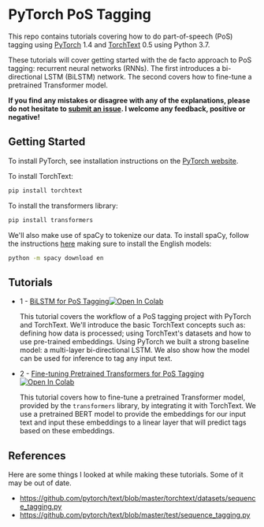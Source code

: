 # PyTorch PoS Tagging

This repo contains tutorials covering how to do part-of-speech (PoS) tagging using [PyTorch](https://github.com/pytorch/pytorch) 1.4 and [TorchText](https://github.com/pytorch/text) 0.5 using Python 3.7.

These tutorials will cover getting started with the de facto approach to PoS tagging: recurrent neural networks (RNNs). The first introduces a bi-directional LSTM (BiLSTM) network. The second covers how to fine-tune a pretrained Transformer model.

**If you find any mistakes or disagree with any of the explanations, please do not hesitate to [submit an issue](https://github.com/bentrevett/pytorch-pos-tagging/issues/new). I welcome any feedback, positive or negative!**

## Getting Started

To install PyTorch, see installation instructions on the [PyTorch website](pytorch.org).

To install TorchText:

``` bash
pip install torchtext
```

To install the transformers library:

```bash
pip install transformers
```

We'll also make use of spaCy to tokenize our data. To install spaCy, follow the instructions [here](https://spacy.io/usage/) making sure to install the English models:

``` bash
python -m spacy download en
```

## Tutorials

* 1 - [BiLSTM for PoS Tagging](https://github.com/bentrevett/pytorch-pos-tagging/blob/master/1%20-%20BiLSTM%20for%20PoS%20Tagging.ipynb)[![Open In Colab](https://colab.research.google.com/assets/colab-badge.svg)](https://colab.research.google.com/github/bentrevett/pytorch-pos-tagging/blob/master/1%20-%20BiLSTM%20for%20PoS%20Tagging.ipynb)

    This tutorial covers the workflow of a PoS tagging project with PyTorch and TorchText. We'll introduce the basic TorchText concepts such as: defining how data is processed; using TorchText's datasets and how to use pre-trained embeddings. Using PyTorch we built a strong baseline model: a multi-layer bi-directional LSTM. We also show how the model can be used for inference to tag any input text.

* 2 - [Fine-tuning Pretrained Transformers for PoS Tagging](https://github.com/bentrevett/pytorch-pos-tagging/blob/master/2%20-%20Fine-tuning%20Pretrained%20Transformers%20for%20PoS%20Tagging.ipynb)[![Open In Colab](https://colab.research.google.com/assets/colab-badge.svg)](https://colab.research.google.com/github/bentrevett/pytorch-pos-tagging/blob/master/2%20-%20Fine-tuning%20Pretrained%20Transformers%20for%20PoS%20Tagging.ipynb)

    This tutorial covers how to fine-tune a pretrained Transformer model, provided by the `transformers` library, by integrating it with TorchText. We use a pretrained BERT model to provide the embeddings for our input text and input these embeddings to a linear layer that will predict tags based on these embeddings.

## References

Here are some things I looked at while making these tutorials. Some of it may be out of date.

- https://github.com/pytorch/text/blob/master/torchtext/datasets/sequence_tagging.py
- https://github.com/pytorch/text/blob/master/test/sequence_tagging.py